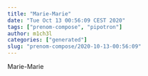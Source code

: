 ```yaml
---
title: "Marie-Marie"
date: "Tue Oct 13 00:56:09 CEST 2020"
tags: ["prenom-compose", "pipotron"]
author: m1ch3l
categories: ["generated"]
slug: "prenom-compose/2020-10-13-00:56:09"
---
```


Marie-Marie
